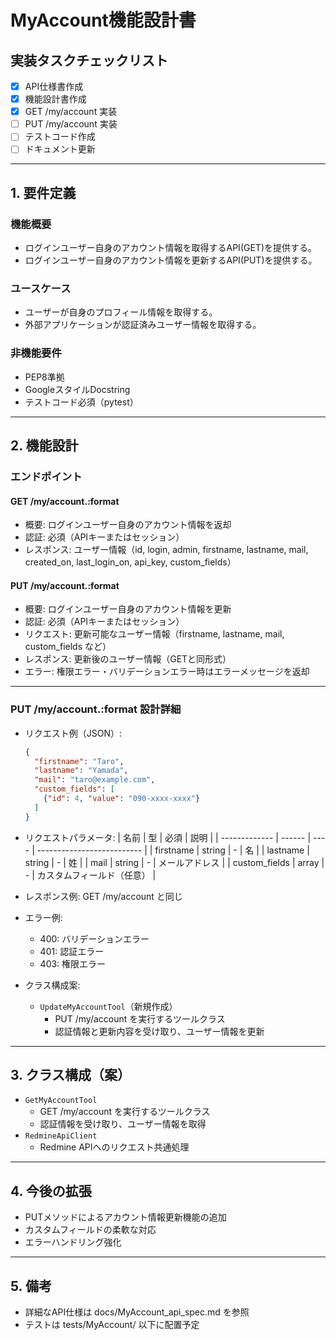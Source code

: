 # MyAccount機能設計書

## 実装タスクチェックリスト

- [x] API仕様書作成
- [x] 機能設計書作成
- [x] GET /my/account 実装
- [ ] PUT /my/account 実装
- [ ] テストコード作成
- [ ] ドキュメント更新

---

## 1. 要件定義

### 機能概要
- ログインユーザー自身のアカウント情報を取得するAPI(GET)を提供する。
- ログインユーザー自身のアカウント情報を更新するAPI(PUT)を提供する。

### ユースケース
- ユーザーが自身のプロフィール情報を取得する。
- 外部アプリケーションが認証済みユーザー情報を取得する。

### 非機能要件
- PEP8準拠
- GoogleスタイルDocstring
- テストコード必須（pytest）

---

## 2. 機能設計

### エンドポイント

#### GET /my/account.:format

- 概要: ログインユーザー自身のアカウント情報を返却
- 認証: 必須（APIキーまたはセッション）
- レスポンス: ユーザー情報（id, login, admin, firstname, lastname, mail, created_on, last_login_on, api_key, custom_fields）

#### PUT /my/account.:format

- 概要: ログインユーザー自身のアカウント情報を更新
- 認証: 必須（APIキーまたはセッション）
- リクエスト: 更新可能なユーザー情報（firstname, lastname, mail, custom_fields など）
- レスポンス: 更新後のユーザー情報（GETと同形式）
- エラー: 権限エラー・バリデーションエラー時はエラーメッセージを返却

---

### PUT /my/account.:format 設計詳細

- リクエスト例（JSON）:
  ```json
  {
    "firstname": "Taro",
    "lastname": "Yamada",
    "mail": "taro@example.com",
    "custom_fields": [
      {"id": 4, "value": "090-xxxx-xxxx"}
    ]
  }
  ```

- リクエストパラメータ:
  | 名前          | 型     | 必須 | 説明                       |
  | ------------- | ------ | ---- | -------------------------- |
  | firstname     | string | -    | 名                         |
  | lastname      | string | -    | 姓                         |
  | mail          | string | -    | メールアドレス             |
  | custom_fields | array  | -    | カスタムフィールド（任意） |

- レスポンス例: GET /my/account と同じ

- エラー例:
  - 400: バリデーションエラー
  - 401: 認証エラー
  - 403: 権限エラー

- クラス構成案:
  - `UpdateMyAccountTool`（新規作成）
    - PUT /my/account を実行するツールクラス
    - 認証情報と更新内容を受け取り、ユーザー情報を更新

---

## 3. クラス構成（案）

- `GetMyAccountTool`  
  - GET /my/account を実行するツールクラス
  - 認証情報を受け取り、ユーザー情報を取得
- `RedmineApiClient`  
  - Redmine APIへのリクエスト共通処理

---

## 4. 今後の拡張

- PUTメソッドによるアカウント情報更新機能の追加
- カスタムフィールドの柔軟な対応
- エラーハンドリング強化

---

## 5. 備考

- 詳細なAPI仕様は docs/MyAccount_api_spec.md を参照
- テストは tests/MyAccount/ 以下に配置予定
